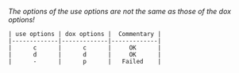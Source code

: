 *The options of the use options are not the same as those of the dox options!*
```
| use options | dox options |  Commentary |
|-------------|-------------|-------------|
|      c      |      c      |     OK      |
|      d      |      d      |     OK      |
|      -      |      p      |   Failed    |
```
